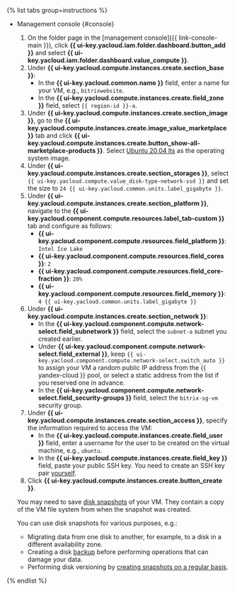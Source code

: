 {% list tabs group=instructions %}

- Management console {#console}

   1. On the folder page in the [management console]({{ link-console-main }}), click **{{ ui-key.yacloud.iam.folder.dashboard.button_add }}** and select **{{ ui-key.yacloud.iam.folder.dashboard.value_compute }}**.
   1. Under **{{ ui-key.yacloud.compute.instances.create.section_base }}**:
      * In the **{{ ui-key.yacloud.common.name }}** field, enter a name for your VM, e.g., `bitrixwebsite`.
      * In the **{{ ui-key.yacloud.compute.instances.create.field_zone }}** field, select `{{ region-id }}-a`.
   1. Under **{{ ui-key.yacloud.compute.instances.create.section_image }}**, go to the **{{ ui-key.yacloud.compute.instances.create.image_value_marketplace }}** tab and click **{{ ui-key.yacloud.compute.instances.create.button_show-all-marketplace-products }}**. Select [Ubuntu 20.04 lts](/marketplace/products/yc/ubuntu-22-04-lts) as the operating system image.
   1. Under **{{ ui-key.yacloud.compute.instances.create.section_storages }}**, select `{{ ui-key.yacloud.compute.value_disk-type-network-ssd }}` and set the size to `24 {{ ui-key.yacloud.common.units.label_gigabyte }}`.
   1. Under **{{ ui-key.yacloud.compute.instances.create.section_platform }}**, navigate to the **{{ ui-key.yacloud.component.compute.resources.label_tab-custom }}** tab and configure as follows:
      * **{{ ui-key.yacloud.component.compute.resources.field_platform }}**: `Intel Ice Lake`
      * **{{ ui-key.yacloud.component.compute.resources.field_cores }}**: `2`
      * **{{ ui-key.yacloud.component.compute.resources.field_core-fraction }}**: `20%`
      * **{{ ui-key.yacloud.component.compute.resources.field_memory }}**: `4 {{ ui-key.yacloud.common.units.label_gigabyte }}`
   1. Under **{{ ui-key.yacloud.compute.instances.create.section_network }}**:
      * In the **{{ ui-key.yacloud.component.compute.network-select.field_subnetwork }}** field, select the `subnet-a` subnet you created earlier.
      * Under **{{ ui-key.yacloud.component.compute.network-select.field_external }}**, keep `{{ ui-key.yacloud.component.compute.network-select.switch_auto }}` to assign your VM a random public IP address from the {{ yandex-cloud }} pool, or select a static address from the list if you reserved one in advance.
      * In the **{{ ui-key.yacloud.component.compute.network-select.field_security-groups }}** field, select the `bitrix-sg-vm` security group.
   1. Under **{{ ui-key.yacloud.compute.instances.create.section_access }}**, specify the information required to access the VM:
      * In the **{{ ui-key.yacloud.compute.instances.create.field_user }}** field, enter a username for the user to be created on the virtual machine, e.g., `ubuntu`.
      * In the **{{ ui-key.yacloud.compute.instances.create.field_key }}** field, paste your public SSH key. You need to create an SSH key pair [yourself](../../compute/operations/vm-connect/ssh.md).
   1. Click **{{ ui-key.yacloud.compute.instances.create.button_create }}**.

   You may need to save [disk snapshots](../../compute/operations/disk-control/create-snapshot.md) of your VM. They contain a copy of the VM file system from when the snapshot was created.

   You can use disk snapshots for various purposes, e.g.:
   * Migrating data from one disk to another, for example, to a disk in a different availability zone.
   * Creating a disk [backup](../../compute/concepts/backups.md) before performing operations that can damage your data.
   * Performing disk versioning by [creating snapshots on a regular basis](../../compute/operations/disk-control/configure-schedule.md).

{% endlist %}